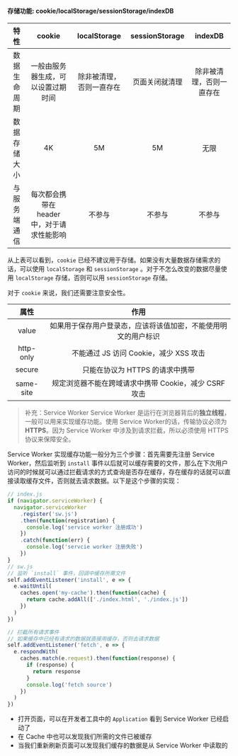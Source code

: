 
#### 存储功能: cookie/localStorage/sessionStorage/indexDB

|     特性     |               cookie                |     localStorage     | sessionStorage |      indexDB       |
| :---------: | :---------------------------------: | :------------------: | :------------: | :-----------------: |
| 数据生命周期 |     一般由服务器生成，可以设置过期时间     | 除非被清理，否则一直存在 |  页面关闭就清理  | 除非被清理，否则一直存在 |
| 数据存储大小 |                  4K                  |          5M          |       5M       |         无限         |
| 与服务端通信 | 每次都会携带在 header 中，对于请求性能影响 |        不参与         |      不参与     |        不参与        |

从上表可以看到，`cookie` 已经不建议用于存储。如果没有大量数据存储需求的话，可以使用 `localStorage` 和 `sessionStorage` 。对于不怎么改变的数据尽量使用 `localStorage` 存储，否则可以用 `sessionStorage` 存储。

对于 `cookie` 来说，我们还需要注意安全性。

|   属性    |                         作用                         |
| :-------: | :-------------------------------------------------: |
|   value   | 如果用于保存用户登录态，应该将该值加密，不能使用明文的用户标识 |
| http-only |          不能通过 JS 访问 Cookie，减少 XSS 攻击         |
|  secure   |            只能在协议为 HTTPS 的请求中携带              |
| same-site |   规定浏览器不能在跨域请求中携带 Cookie，减少 CSRF 攻击    |


> 补充：Service Worker
Service Worker 是运行在浏览器背后的**独立线程**，一般可以用来实现缓存功能。使用 Service Worker的话，传输协议必须为 **HTTPS**。因为 Service Worker 中涉及到请求拦截，所以必须使用 HTTPS 协议来保障安全。

Service Worker 实现缓存功能一般分为三个步骤：首先需要先注册 Service Worker，然后监听到 `install` 事件以后就可以缓存需要的文件，那么在下次用户访问的时候就可以通过拦截请求的方式查询是否存在缓存，存在缓存的话就可以直接读取缓存文件，否则就去请求数据。以下是这个步骤的实现：

```js
// index.js
if (navigator.serviceWorker) {
  navigator.serviceWorker
    .register('sw.js')
    .then(function(registration) {
      console.log('service worker 注册成功')
    })
    .catch(function(err) {
      console.log('servcie worker 注册失败')
    })
}
// sw.js
// 监听 `install` 事件，回调中缓存所需文件
self.addEventListener('install', e => {
  e.waitUntil(
    caches.open('my-cache').then(function(cache) {
      return cache.addAll(['./index.html', './index.js'])
    })
  )
})

// 拦截所有请求事件
// 如果缓存中已经有请求的数据就直接用缓存，否则去请求数据
self.addEventListener('fetch', e => {
  e.respondWith(
    caches.match(e.request).then(function(response) {
      if (response) {
        return response
      }
      console.log('fetch source')
    })
  )
})
```
- 打开页面，可以在开发者工具中的 `Application` 看到 Service Worker 已经启动了
- 在 Cache 中也可以发现我们所需的文件已被缓存
- 当我们重新刷新页面可以发现我们缓存的数据是从 Service Worker 中读取的
